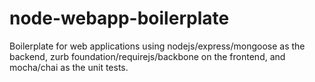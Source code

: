 node-webapp-boilerplate
=======================

Boilerplate for web applications using nodejs/express/mongoose as the backend, zurb foundation/requirejs/backbone on the frontend, and mocha/chai as the unit tests.